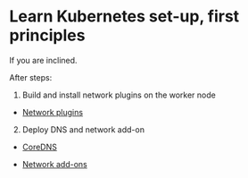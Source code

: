 Learn Kubernetes set-up, first principles
=========================================

If you are inclined.

After steps:

1. Build and install network plugins on the worker node

  - [Network plugins](https://kubernetes.io/docs/concepts/extend-kubernetes/compute-storage-net/network-plugins/)

2. Deploy DNS and network add-on

  - [CoreDNS](https://github.com/coredns/coredns)

  - [Network add-ons](https://kubernetes.io/docs/concepts/cluster-administration/addons/#networking-and-network-policy)
